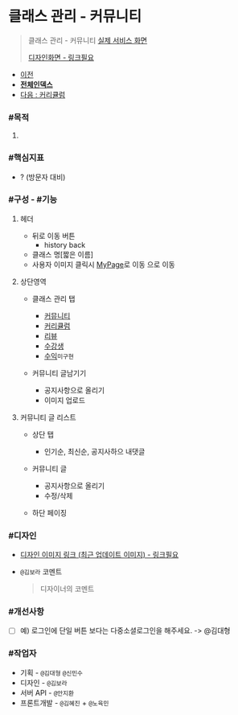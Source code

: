 # 클래스 관리 - 커뮤니티

> 클래스 관리 - 커뮤니티 [실제 서비스 화면](https://www.modooclass.net/class/manager/course/506/community)
>
> [디자인화면 - 링크필요]() 



- [이전](../)      
- [**전체인덱스**](../README.md)     
- [다음 : 커리큘럼](../curriculum/README.md)



### **#목적**

1. 



### #핵심지표

- ? (방문자 대비)



### **#구성 - #기능**

1. 헤더 
     - 뒤로 이동 버튼 
         - history back
     - 클래스 명[짧은 이름]
     - 사용자 이미지 클릭시 [MyPage](../ch2_my_class)로 이동 으로 이동
2. 상단영역
   - 클래스 관리 탭
      - [커뮤니티](../community/README.md)
      - [커리큘럼](../curriculum/README.md)
      - [리뷰](../review/README.md)
      - [수강생](../member/README.md)
      - [수익](../profit/README.md)`미구현`

    - 커뮤니티 글남기기
      - 공지사항으로 올리기
      - 이미지 업로드
   
3. 커뮤니티 글 리스트
   + 상단 탭
     - 인기순, 최신순, 공지사하으 내댓글 
   
   + 커뮤니티 글
      - 공지사항으로 올리기
      - 수정/삭제
      
   + 하단 페이징
   
### **#디자인**

- [디자인 이미지 링크 (최근 업데이트 이미지) - 링크필요]()

- `@김보라`  코멘트

  > 디자이너의 코멘트



### #개선사항

- [ ] 예) 로그인에 단일 버튼 보다는 다중소셜로그인을 해주세요. -> @김대형



### **#작업자**

- 기획 - `@김대형` `@신민수`
- 디자인 - `@김보라`
- 서버 API - `@안지환`
- 프론트개발 - `@김혜진`  + `@노육민`


